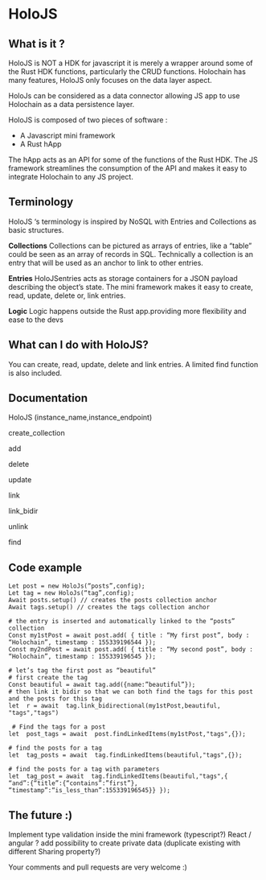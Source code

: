 

# HoloJS

## **What is it ?**

HoloJS is NOT a HDK for javascript it is merely a wrapper around some of the Rust HDK functions, particularly the CRUD functions. Holochain has many features, HoloJS only focuses on the data layer aspect.

HoloJs can  be considered as a data connector allowing JS app to use Holochain as a data persistence layer.

HoloJS is composed of two pieces of software :
-   A Javascript mini framework    
-   A Rust hApp     

The hApp acts as an API for some of the functions of the Rust HDK. The JS framework streamlines the consumption of the API and makes it easy to integrate  Holochain to any JS project.

## **Terminology**

HoloJS ‘s terminology is inspired by NoSQL with Entries and Collections as basic structures.

**Collections**
Collections can be pictured as arrays of entries, like a “table” could be seen as an array of records in SQL.
Technically a collection is an entry that will be used as an anchor to link to other entries.  

**Entries**
HoloJSentries acts as storage containers for a JSON payload describing the object’s state. The mini framework makes it easy to create, read, update, delete or, link entries.

**Logic**
Logic happens outside the Rust app.providing more flexibility and ease to the devs
  

## **What can I do with HoloJS?**

You can create, read, update, delete and link entries. A limited find function is also included.
  

## **Documentation**

HoloJS (instance_name,instance_endpoint)

create_collection

add

delete

update

link

link_bidir

unlink

find

  
  

## Code example

    Let post = new HoloJs(“posts”,config);    
    Let tag = new HoloJs(“tag”,config);    
    Await posts.setup() // creates the posts collection anchor    
    Await tags.setup() // creates the tags collection anchor    
    
    # the entry is inserted and automatically linked to the “posts” collection
    Const my1stPost = await post.add( { title : “My first post”, body : “Holochain”, timestamp : 155339196544 });    
    Const my2ndPost = await post.add( { title : “My second post”, body : “Holochain”, timestamp : 155339196545 });
    
    # let’s tag the first post as “beautiful”  
	# first create the tag    
    Const beautiful = await tag.add({name:”beautiful”}); 
    # then link it bidir so that we can both find the tags for this post and the posts for this tag   
    let  r = await  tag.link_bidirectional(my1stPost,beautiful, "tags","tags")    
    
     # Find the tags for a post   
    let  post_tags = await  post.findLinkedItems(my1stPost,"tags",{});    
    
    # find the posts for a tag
    let  tag_posts = await  tag.findLinkedItems(beautiful,"tags",{});
    
    # find the posts for a tag with parameters    
    let  tag_post = await  tag.findLinkedItems(beautiful,"tags",{    
    “and”:{“title”:{“contains”:”first”}, “timestamp”:“is_less_than”:155339196545}} });

 
## The future :)  

Implement type validation inside the mini framework (typescript?)
React / angular ?
add possibility to create private data (duplicate existing with different Sharing property?)

Your comments and pull requests are very welcome :)


